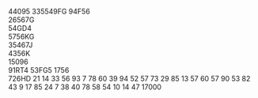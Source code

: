  44095
335549FG
94F56	 
26567G	 
54GD4	 
5756KG	 
35467J	 
4356K	 
15096	 
91RT4
53FG5
1756	 
726HD	 21	 14	 33	 56	 93	  7	 78
 60	 39	 94	 52	 57	 73	 29	 85	 13	 57
 60	 57	 90	 53	 82	 43	  9	 17	 85	 24
  7	 38	 40	 78	 58	 54	 10	 14	 47	 17000
